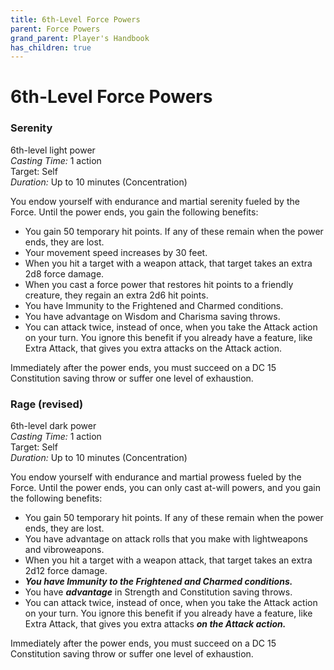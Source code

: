 ```yaml
---
title: 6th-Level Force Powers
parent: Force Powers
grand_parent: Player's Handbook
has_children: true
---
```

# 6th-Level Force Powers

### Serenity	
6th-level light power
<br>*Casting Time:* 1 action
<br>Target: Self
<br>*Duration:* Up to 10 minutes (Concentration)

You endow yourself with endurance and martial serenity fueled by the Force. Until the power ends, you gain the following benefits:

- You gain 50 temporary hit points. If any of these remain when the power ends, they are lost.
- Your movement speed increases by 30 feet.
- When you hit a target with a weapon attack, that target takes an extra 2d8 force damage.
- When you cast a force power that restores hit points to a friendly creature, they regain an extra 2d6 hit points.
- You have Immunity to the Frightened and Charmed conditions.
- You have advantage on Wisdom and Charisma saving throws.
- You can attack twice, instead of once, when you take the Attack action on your turn. You ignore this benefit if you already have a feature, like Extra Attack, that gives you extra attacks on the Attack action.

Immediately after the power ends, you must succeed on a DC 15 Constitution saving throw or suffer one level of exhaustion.


### Rage (revised)	
6th-level dark power
<br>*Casting Time:* 1 action
<br>Target: Self
<br>*Duration:* Up to 10 minutes (Concentration)

You endow yourself with endurance and martial prowess fueled by the Force. Until the power ends, you can only cast at-will powers, and you gain the following benefits:

- You gain 50 temporary hit points. If any of these remain when the power ends, they are lost.
- You have advantage on attack rolls that you make with lightweapons and vibroweapons.
- When you hit a target with a weapon attack, that target takes an extra 2d12 force damage.
- ***You have Immunity to the Frightened and Charmed conditions.***
- You have ***advantage*** in Strength and Constitution saving throws.
- You can attack twice, instead of once, when you take the Attack action on your turn. You ignore this benefit if you already have a feature, like Extra Attack, that gives you extra attacks ***on the Attack action.***

Immediately after the power ends, you must succeed on a DC 15 Constitution saving throw or suffer one level of exhaustion.
